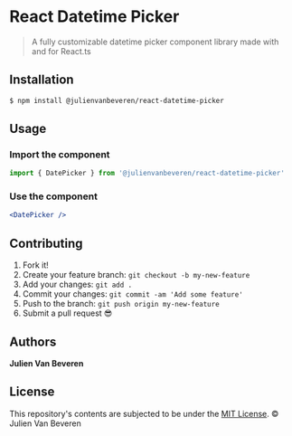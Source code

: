 # React Datetime Picker

> A fully customizable datetime picker component library made with and for React.ts


## Installation

```sh
$ npm install @julienvanbeveren/react-datetime-picker
```

## Usage

### Import the component

```jsx
import { DatePicker } from '@julienvanbeveren/react-datetime-picker'
```

### Use the component

```jsx
<DatePicker />
```

## Contributing

1.  Fork it!
2.  Create your feature branch: `git checkout -b my-new-feature`
3.  Add your changes: `git add .`
4.  Commit your changes: `git commit -am 'Add some feature'`
5.  Push to the branch: `git push origin my-new-feature`
6.  Submit a pull request :sunglasses:

## Authors

**Julien Van Beveren**

## License

This repository's contents are subjected to be under the [MIT License](https://github.com/julienvanbeveren/react-datetime-picker/blob/master/LICENSE.md). © Julien Van Beveren
